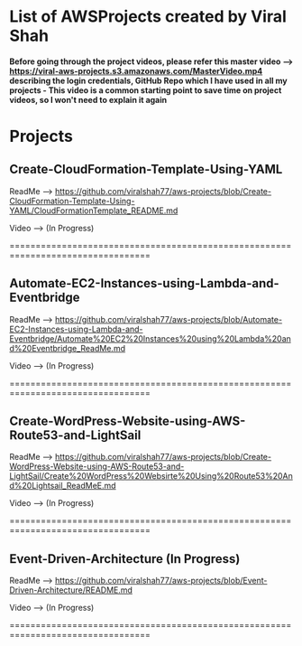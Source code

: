 # List of AWSProjects created by Viral Shah

#### Before going through the project videos, please refer this master video --> https://viral-aws-projects.s3.amazonaws.com/MasterVideo.mp4 describing the login credentials, GitHub Repo which I have used in all my projects - This video is a common starting point to save time on project videos, so I won't need to explain it again

# Projects 

## Create-CloudFormation-Template-Using-YAML
ReadMe --> https://github.com/viralshah77/aws-projects/blob/Create-CloudFormation-Template-Using-YAML/CloudFormationTemplate_README.md

Video --> (In Progress)

=================================================================================

## Automate-EC2-Instances-using-Lambda-and-Eventbridge
ReadMe --> https://github.com/viralshah77/aws-projects/blob/Automate-EC2-Instances-using-Lambda-and-Eventbridge/Automate%20EC2%20Instances%20using%20Lambda%20and%20Eventbridge_ReadMe.md

Video --> (In Progress)

=================================================================================

## Create-WordPress-Website-using-AWS-Route53-and-LightSail
ReadMe -->  https://github.com/viralshah77/aws-projects/blob/Create-WordPress-Website-using-AWS-Route53-and-LightSail/Create%20WordPress%20Websirte%20Using%20Route53%20And%20Lightsail_ReadMeE.md

Video --> (In Progress)

=================================================================================

## Event-Driven-Architecture (In Progress)
ReadMe --> https://github.com/viralshah77/aws-projects/blob/Event-Driven-Architecture/README.md

Video --> (In Progress)

=================================================================================
